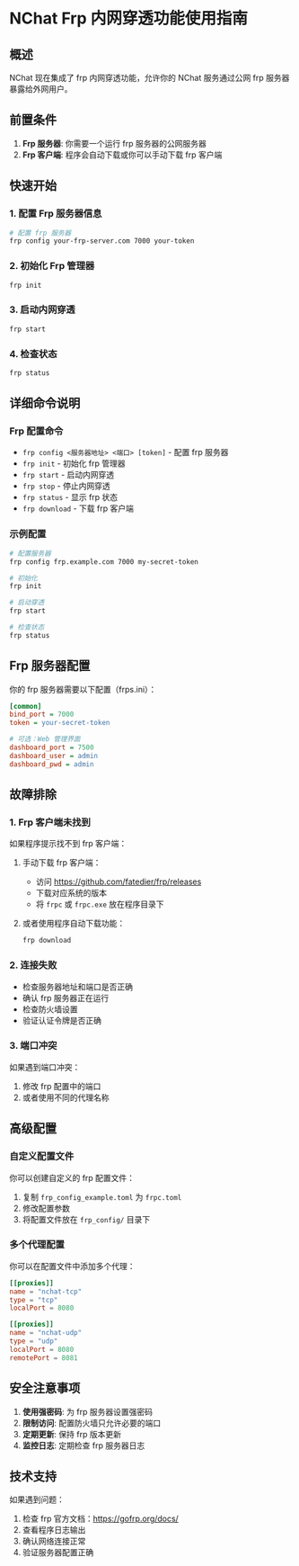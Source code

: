 # NChat Frp 内网穿透功能使用指南

## 概述

NChat 现在集成了 frp 内网穿透功能，允许你的 NChat 服务通过公网 frp 服务器暴露给外网用户。

## 前置条件

1. **Frp 服务器**: 你需要一个运行 frp 服务器的公网服务器
2. **Frp 客户端**: 程序会自动下载或你可以手动下载 frp 客户端

## 快速开始

### 1. 配置 Frp 服务器信息

```bash
# 配置 frp 服务器
frp config your-frp-server.com 7000 your-token
```

### 2. 初始化 Frp 管理器

```bash
frp init
```

### 3. 启动内网穿透

```bash
frp start
```

### 4. 检查状态

```bash
frp status
```

## 详细命令说明

### Frp 配置命令

- `frp config <服务器地址> <端口> [token]` - 配置 frp 服务器
- `frp init` - 初始化 frp 管理器
- `frp start` - 启动内网穿透
- `frp stop` - 停止内网穿透
- `frp status` - 显示 frp 状态
- `frp download` - 下载 frp 客户端

### 示例配置

```bash
# 配置服务器
frp config frp.example.com 7000 my-secret-token

# 初始化
frp init

# 启动穿透
frp start

# 检查状态
frp status
```

## Frp 服务器配置

你的 frp 服务器需要以下配置（frps.ini）：

```ini
[common]
bind_port = 7000
token = your-secret-token

# 可选：Web 管理界面
dashboard_port = 7500
dashboard_user = admin
dashboard_pwd = admin
```

## 故障排除

### 1. Frp 客户端未找到

如果程序提示找不到 frp 客户端：

1. 手动下载 frp 客户端：
   - 访问 https://github.com/fatedier/frp/releases
   - 下载对应系统的版本
   - 将 `frpc` 或 `frpc.exe` 放在程序目录下

2. 或者使用程序自动下载功能：
   ```bash
   frp download
   ```

### 2. 连接失败

- 检查服务器地址和端口是否正确
- 确认 frp 服务器正在运行
- 检查防火墙设置
- 验证认证令牌是否正确

### 3. 端口冲突

如果遇到端口冲突：

1. 修改 frp 配置中的端口
2. 或者使用不同的代理名称

## 高级配置

### 自定义配置文件

你可以创建自定义的 frp 配置文件：

1. 复制 `frp_config_example.toml` 为 `frpc.toml`
2. 修改配置参数
3. 将配置文件放在 `frp_config/` 目录下

### 多个代理配置

你可以在配置文件中添加多个代理：

```toml
[[proxies]]
name = "nchat-tcp"
type = "tcp"
localPort = 8080

[[proxies]]
name = "nchat-udp"
type = "udp"
localPort = 8080
remotePort = 8081
```

## 安全注意事项

1. **使用强密码**: 为 frp 服务器设置强密码
2. **限制访问**: 配置防火墙只允许必要的端口
3. **定期更新**: 保持 frp 版本更新
4. **监控日志**: 定期检查 frp 服务器日志

## 技术支持

如果遇到问题：

1. 检查 frp 官方文档：https://gofrp.org/docs/
2. 查看程序日志输出
3. 确认网络连接正常
4. 验证服务器配置正确 